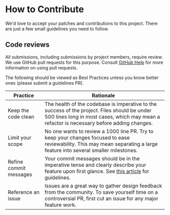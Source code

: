 # How to Contribute

We'd love to accept your patches and contributions to this project. There are
just a few small guidelines you need to follow.

## Code reviews

All submissions, including submissions by project members, require review. We
use GitHub pull requests for this purpose. Consult
[GitHub Help](https://help.github.com/articles/about-pull-requests/) for more
information on using pull requests.

The following should be viewed as Best Practices unless you know better ones (please submit a guidelines PR).

| Practice | Rationale |
| -------- | --------- |
| Keep the code clean | The health of the codebase is imperative to the success of the project. Files should be under 500 lines long in most cases, which may mean a refactor is necessary before adding changes. |
| Limit your scope | No one wants to review a 1000 line PR. Try to keep your changes focused to ease reviewability. This may mean separating a large feature into several smaller milestones.  |
| Refine commit messages | Your commit messages should be in the imperative tense and clearly describe your feature upon first glance. See [this article](https://chris.beams.io/posts/git-commit/) for guidelines.
| Reference an issue | Issues are a great way to gather design feedback from the community. To save yourself time on a controversial PR, first cut an issue for any major feature work. |
